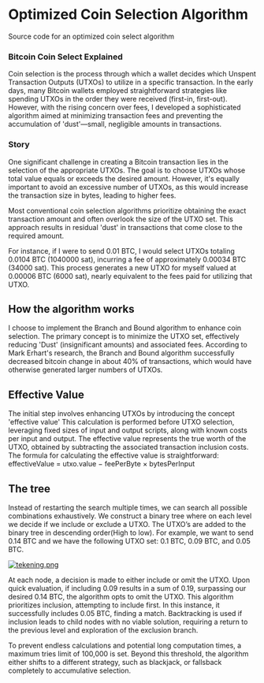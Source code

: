 
# Optimized Coin Selection Algorithm
Source code for an optimized coin select algorithm


### Bitcoin Coin Select Explained
Coin selection is the process through which a wallet decides which Unspent Transaction Outputs (UTXOs) to utilize in a specific transaction. In the early days, many Bitcoin wallets employed straightforward strategies like spending UTXOs in the order they were received (first-in, first-out). However, with the rising concern over fees, I developed a sophisticated algorithm aimed at minimizing transaction fees and preventing the accumulation of 'dust'—small, negligible amounts in transactions.

### Story

One significant challenge in creating a Bitcoin transaction lies in the selection of the appropriate UTXOs. The goal is to choose UTXOs whose total value equals or exceeds the desired amount. However, it's equally important to avoid an excessive number of UTXOs, as this would increase the transaction size in bytes, leading to higher fees.

Most conventional coin selection algorithms prioritize obtaining the exact transaction amount and often overlook the size of the UTXO set. This approach results in residual 'dust' in transactions that come close to the required amount.

For instance, if I were to send 0.01 BTC, I would select UTXOs totaling 0.0104 BTC (1040000 sat), incurring a fee of approximately 0.00034 BTC (34000 sat). This process generates a new UTXO for myself valued at 0.00006 BTC (6000 sat), nearly equivalent to the fees paid for utilizing that UTXO.

## How the algorithm works

I choose to implement the Branch and Bound algorithm to enhance coin selection. 
The primary concept is to minimize the UTXO set, effectively reducing 'Dust' (insignificant amounts) and associated fees. 
According to Mark Erhart's research, the Branch and Bound algorithm successfully decreased bitcoin change in about 40% of transactions, which would have otherwise generated larger numbers of UTXOs.

## Effective Value

The initial step involves enhancing UTXOs by introducing the concept 'effective value' This calculation is performed before UTXO selection, leveraging fixed sizes of input and output scripts, along with known costs per input and output. The effective value represents the true worth of the UTXO, obtained by subtracting the associated transaction inclusion costs. The formula for calculating the effective value is straightforward: 
effectiveValue = utxo.value − feePerByte × bytesPerInput

## The tree

Instead of restarting the search multiple times, we can search all possible combinations
exhaustively. We construct a binary tree where on each level we decide if we include or
exclude a UTXO. The UTXO’s are added to the binary tree in descending order(High to low).
For example, we want to send 0.14 BTC and we have the following UTXO set: 0.1 BTC, 0.09
BTC, and 0.05 BTC.

[![tekening.png](https://i.postimg.cc/pL2DCr2y/tekening.png)](https://postimg.cc/VdVrLY0c)

At each node, a decision is made to either include or omit the UTXO. Upon quick evaluation, if including 0.09 results in a sum of 0.19, surpassing our desired 0.14 BTC, the algorithm opts to omit the UTXO. This algorithm prioritizes inclusion, attempting to include first. In this instance, it successfully includes 0.05 BTC, finding a match. Backtracking is used if inclusion leads to child nodes with no viable solution, requiring a return to the previous level and exploration of the exclusion branch.

To prevent endless calculations and potential long computation times, a maximum tries limit of 100,000 is set. Beyond this threshold, the algorithm either shifts to a different strategy, such as blackjack, or fallsback completely to accumulative selection.
